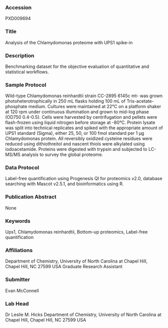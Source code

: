 ### Accession
PXD009694

### Title
Analysis of the Chlamydomonas proteome with UPS1 spike-in

### Description
Benchmarking dataset for the objective evaluation of quantitative and statistical workflows.

### Sample Protocol
Wild-type Chlamydomonas reinhardtii strain CC-2895 6145c mt- was grown photoheterotrophically in 250 mL flasks holding 100 mL of Tris-acetate-phosphate medium. Cultures were maintained at 22°C on a platform shaker at 120 rpm under continuous illumination and grown to mid-log phase (OD750 0.4-0.5). Cells were harvested by centrifugation and pellets were flash-frozen using liquid nitrogen before storage at -80°C.  Protein lysate was split into technical replicates and spiked with the appropriate amount of UPS1 standard (Sigma), either 25, 50, or 100 fmol standard per 1 µg Chlamydomonas protein. All reversibly oxidized cysteine residues were reduced using dithiothreitol and nascent thiols were alkylated using iodoacetamide. Proteins were digested with trypsin and subjected to LC-MS/MS analysis to survey the global proteome.

### Data Protocol
Label-free quantification using Progenesis QI for proteomics v2.0, database searching with Mascot v2.5.1, and bioinformatics using R.

### Publication Abstract
None

### Keywords
Ups1, Chlamydomonas reinhardtii, Bottom-up proteomics, Label-free quantification

### Affiliations
Department of Chemistry, University of North Carolina at Chapel Hill, Chapel Hill, NC 27599 USA
Graduate Research Assistant

### Submitter
Evan McConnell

### Lab Head
Dr Leslie M. Hicks
Department of Chemistry, University of North Carolina at Chapel Hill, Chapel Hill, NC 27599 USA


